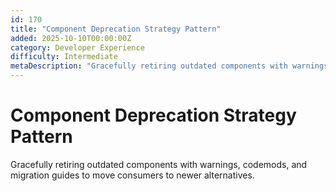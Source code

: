 ```yaml
---
id: 170
title: "Component Deprecation Strategy Pattern"
added: 2025-10-10T00:00:00Z
category: Developer Experience
difficulty: Intermediate
metaDescription: "Gracefully retiring outdated components with warnings, codemods, and migration guides to move consumers to newer alternatives."
---
```


# Component Deprecation Strategy Pattern

Gracefully retiring outdated components with warnings, codemods, and migration guides to move consumers to newer alternatives.
